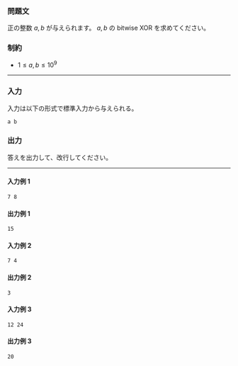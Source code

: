 ### 問題文

正の整数 $a, b$ が与えられます。
$a, b$ の bitwise XOR を求めてください。

### 制約

- $1 \leq a, b \leq 10^9$

---

### 入力

入力は以下の形式で標準入力から与えられる。

```
a b
```

### 出力

答えを出力して、改行してください。

---

#### 入力例 1

```
7 8
```

#### 出力例 1

```
15
```

#### 入力例 2

```
7 4
```

#### 出力例 2

```
3
```

#### 入力例 3

```
12 24
```

#### 出力例 3

```
20
```
